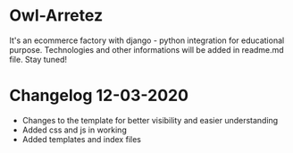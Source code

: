 # Owl-Arretez
It's an ecommerce factory with django - python integration for educational purpose. Technologies and other informations will be added in readme.md file. Stay tuned! 

# Changelog 12-03-2020
* Changes to the template for better visibility and easier understanding
* Added css and js in working 
* Added templates and index files